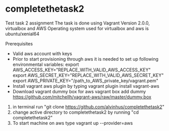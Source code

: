 # completethetask2
Test task 2 assignment
The task is done using Vagrant Version 2.0.0, virtualbox and AWS
Operating system used for virtualbox and aws is ubuntu/xenial64

Prerequisites
- Valid aws account with keys
- Prior to start provisioning through aws it is needed to set up following environmental variables:
	export AWS_ACCESS_KEY="REPLACE_WITH_VALID_AWS_ACCESS_KEY" 
	export AWS_SECRET_KEY="REPLACE_WITH_VALID_AWS_SECRET_KEY"
	export AWS_PRIVATE_KEY="/path_to_AWS_private_key/vagrant.pem"
- Install vagrant aws plugin by typing 
	vagrant plugin install vagrant-aws
- Download vagrant dummy box for aws
	vagrant box add	dummy https://github.com/mitchellh/vagrant-aws/raw/master/dummy.box

	
1. in terminal run "git clone https://github.com/alvinhus/completethetask2"
2. change active directory to completethetask2 by running "cd completethetask2"
3. To start machine on aws type
	vagrant up --provider=aws

